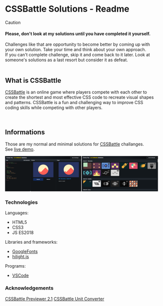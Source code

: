 # CSSBattle Solutions - Readme
> [!CAUTION]  
> <h4>Please, don't look at my solutions until you have completed it yourself.</h4>
> Challenges like that are opportunity to become better by coming up with your own solution. Take your time and think about your own approach.<br>
> If you can't complete challenge, skip it and come back to it later. Look at someone's solutions as a last resort but consider it as defeat.

<br>
  
## What is CSSBattle
[CSSBattle](https://cssbattle.dev) is an online game where players compete with each other to create the shortest and most effective CSS code to recreate visual shapes and patterns. 
CSSBattle is a fun and challenging way to improve CSS coding skills while competing with other players.

<br>

## Informations
Those are my normal and minimal solutions for [CSSBattle](https://cssbattle.dev) challanges.<br>
See [live demo](https://pasek108.github.io/CSSBattle-Solutions/).

![preview](/_for_readme/preview.png)

### Technologies
Languages:
- HTML5
- CSS3
- JS ES2018
  
Libraries and frameworks:
- [GoogleFonts](https://fonts.google.com)
- [hilight.js](https://highlightjs.org)

Programs:
- [VSCode](https://code.visualstudio.com)

### Acknowledgements
[CSSBattle Previewer 2.1](https://tc70f3.csb.app)
[CSSBattle Unit Converter](https://u9kels.csb.app)
